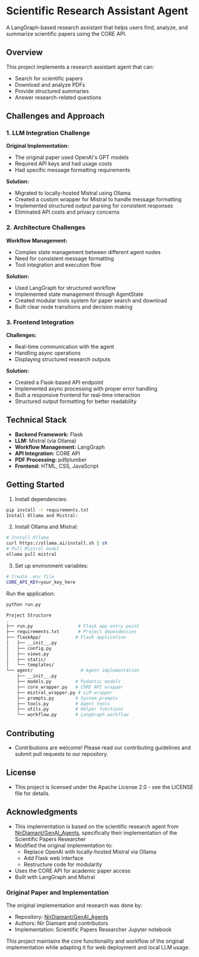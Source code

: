 # Scientific Research Assistant Agent

A LangGraph-based research assistant that helps users find, analyze, and summarize scientific papers using the CORE API.

## Overview

This project implements a research assistant agent that can:
- Search for scientific papers
- Download and analyze PDFs
- Provide structured summaries
- Answer research-related questions

## Challenges and Approach

### 1. LLM Integration Challenge

**Original Implementation:**
- The original paper used OpenAI's GPT models
- Required API keys and had usage costs
- Had specific message formatting requirements

**Solution:**
- Migrated to locally-hosted Mistral using Ollama
- Created a custom wrapper for Mistral to handle message formatting
- Implemented structured output parsing for consistent responses
- Eliminated API costs and privacy concerns

### 2. Architecture Challenges

**Workflow Management:**
- Complex state management between different agent nodes
- Need for consistent message formatting
- Tool integration and execution flow

**Solution:**
- Used LangGraph for structured workflow
- Implemented state management through AgentState
- Created modular tools system for paper search and download
- Built clear node transitions and decision making

### 3. Frontend Integration

**Challenges:**
- Real-time communication with the agent
- Handling async operations
- Displaying structured research outputs

**Solution:**
- Created a Flask-based API endpoint
- Implemented async processing with proper error handling
- Built a responsive frontend for real-time interaction
- Structured output formatting for better readability

## Technical Stack

- **Backend Framework:** Flask
- **LLM:** Mistral (via Ollama)
- **Workflow Management:** LangGraph
- **API Integration:** CORE API
- **PDF Processing:** pdfplumber
- **Frontend:** HTML, CSS, JavaScript

## Getting Started

1. Install dependencies:
```bash
pip install -r requirements.txt
Install Ollama and Mistral:
```
2. Install Ollama and Mistral:
```bash
# Install Ollama
curl https://ollama.ai/install.sh | sh
# Pull Mistral model
ollama pull mistral
```
3. Set up environment variables:
```bash
# Create .env file
CORE_API_KEY=your_key_here
```
Run the application:
```bash
python run.py
```
```bash
Project Structure
.
├── run.py                 # Flask app entry point
├── requirements.txt       # Project dependencies
├── flaskApp/             # Flask application
│   ├── __init__.py
│   ├── config.py
│   ├── views.py
│   ├── static/
│   └── templates/
└── agent/                  # Agent implementation
    ├── __init__.py
    ├── models.py         # Pydantic models
    ├── core_wrapper.py   # CORE API wrapper
    ├── mistral_wrapper.py # LLM wrapper
    ├── prompts.py        # System prompts
    ├── tools.py          # Agent tools
    ├── utils.py          # Helper functions
    └── workflow.py       # LangGraph workflow
```

## Contributing
- Contributions are welcome! Please read our contributing guidelines and submit pull requests to our repository.

## License
- This project is licensed under the Apache License 2.0 - see the LICENSE file for details.


## Acknowledgments

- This implementation is based on the scientific research agent from [NirDiamant/GenAI_Agents](https://github.com/NirDiamant/GenAI_Agents), specifically their implementation of the Scientific Papers Researcher
- Modified the original implementation to:
  - Replace OpenAI with locally-hosted Mistral via Ollama
  - Add Flask web interface
  - Restructure code for modularity
- Uses the CORE API for academic paper access
- Built with LangGraph and Mistral

### Original Paper and Implementation
The original implementation and research was done by:
- Repository: [NirDiamant/GenAI_Agents](https://github.com/NirDiamant/GenAI_Agents)
- Authors: Nir Diamant and contributors
- Implementation: Scientific Papers Researcher Jupyter notebook

This project maintains the core functionality and workflow of the original implementation while adapting it for web deployment and local LLM usage.

